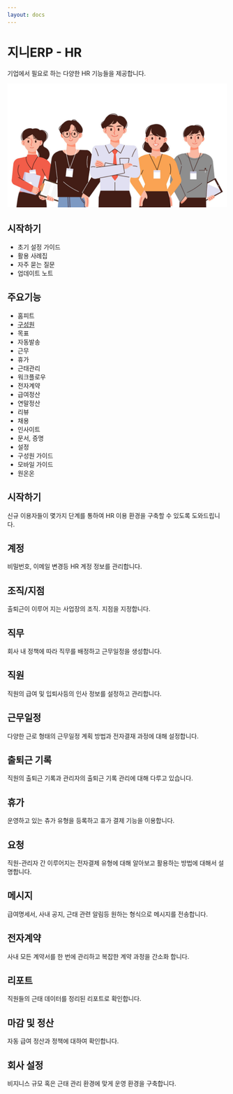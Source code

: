 ```yaml
---
layout: docs
---
```


# 지니ERP - HR
기업에서 필요로 하는 다양한 HR 기능들을 제공합니다.

![alt text](./img/KakaoTalk_20221125_162704256-1024x576.jpg)

## 시작하기
* 초기 설정 가이드
* 활용 사례집
* 자주 묻는 질문
* 업데이트 노트

## 주요기능
* 홈피트
* [구성원](employee)
* 목표
* 자동발송
* 근무
* 휴가
* 근태관리
* 워크플로우
* 전자계약
* 급여정산
* 연말정산
* 리뷰
* 채용
* 인사이트
* 문서, 증명
* 설정
* 구성원 가이드
* 모바일 가이드
* 원온온

## 시작하기
신규 이용자들이 몇가지 단계를 통하여 HR 이용 환경을 구축할 수 있도록 도와드립니다.

## 계정
비밀번호, 이메일 변경등 HR 계정 정보를 관리합니다.

## 조직/지점
출퇴근이 이루어 지는 사업장의 조직. 지점을 지정합니다.

## 직무
회사 내 정책에 따라 직무를 배정하고 근무일정을 생성합니다.

## 직원
직원의 급여 및 입퇴사등의 인사 정보를 설정하고 관리합니다.

## 근무일정
다양한 근로 형태의 근무일정 계획 방법과 전자결재 과정에 대해 설정합니다.

## 출퇴근 기록
직원의 출퇴근 기록과 관리자의 출퇴근 기록 관리에 대해 다루고 있습니다.

## 휴가
운영하고 있는 츄가 유형을 등록하고 휴가 결제 기능을 이용합니다.

## 요청
직원-관리자 간 이루어지는 전자결제 유형에 대해 알아보고 활용하는 방법에 대해서 설명합니다.

## 메시지
급여명세서, 사내 공지, 근태 관련 알림등 원하는 형식으로 메시지를 전송합니다.

## 전자계약
사내 모든 계약서를 한 번에 관리하고 복잡한 계약 과정을 간소화 합니다.

## 리포트
직원들의 근태 데이터를 정리된 리포트로 확인합니다.

## 마감 및 정산
자동 급여 정산과 정책에 대하여 확인합니다.

## 회사 설정
비지니스 규모 혹은 근태 관리 환경에 맞게 운영 환경을 구축합니다.
